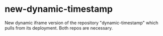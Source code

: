 # new-dynamic-timestamp

New dynamic iframe version of the repository "dynamic-timestamp" which pulls from its deployment. Both repos are necessary.
